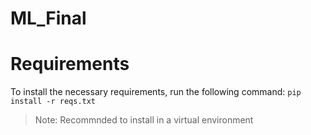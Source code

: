 # ML_Final

# Requirements
To install the necessary requirements, run the following command: `pip install -r reqs.txt`
>Note: Recommnded to install in a virtual environment

